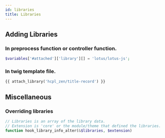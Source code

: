 ```yaml
---
id: libraries
title: Libraries
---
```


## Adding Libraries
### In preprocess function or controller function.
``` php
$variables['#attached']['library'][] = 'lotus/lotus-js';
```

### In twig template file.
``` php
{{ attach_library('hcpl_zen/title-record') }}
```

## Miscellaneous
### Overriding libraries
``` php
// Libraries is an array of the library data.
// Extension is 'core' or the module/theme that defined the libraries.
function hook_library_info_alter(&$libraries, $extension)
```
